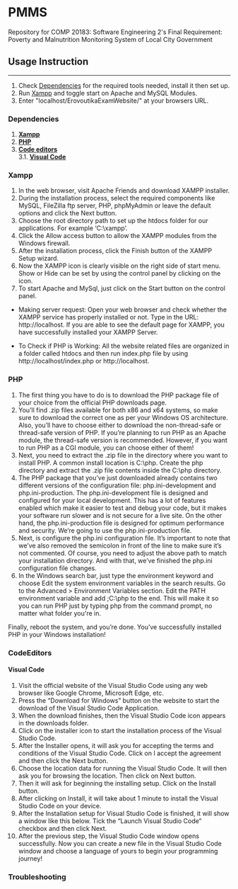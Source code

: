 # PMMS
Repository for COMP 20183: Software Engineering 2's Final Requirement: Poverty and Malnutrition Monitoring System of Local City Government

## Usage Instruction
--------------
1. Check [Dependencies](#dependencies) for the required tools needed, install it then set up.
2. Run [Xampp](#xampp) and toggle start on Apache and MySQL Modules. 
3. Enter "localhost/ErovoutikaExamWebsite/" at your browsers URL.

### Dependencies 
1. **[Xampp](#xampp)** <br>
2. **[PHP](#php)** <br>
3. **[Code editors](#codeEditors)** <br>
3.1. **[Visual Code](#visual-code)** <br>


### Xampp
1. In the web browser, visit Apache Friends and download XAMPP installer. 
2. During the installation process, select the required components like MySQL, FileZilla ftp server, PHP, phpMyAdmin or leave the default options and click the Next button. 
3. Choose the root directory path to set up the htdocs folder for our applications. For example ‘C:\xampp’.
4. Click the Allow access button to allow the XAMPP modules from the Windows firewall.
5. After the installation process, click the Finish button of the XAMPP Setup wizard.
6. Now the XAMPP icon is clearly visible on the right side of start menu. Show or Hide can be set by using the control panel by clicking on the icon.
7. To start Apache and MySql, just click on the Start button on the control panel. 

- Making server request: Open your web browser and check whether the XAMPP service has properly installed or not. Type in the URL: http://localhost. If you are able to see the default page for XAMPP, you have successfully installed your XAMPP Server.

- To Check if PHP is Working: All the website related files are organized in a folder called htdocs and then run index.php file by using http://localhost/index.php or http://localhost.

### PHP
1. The first thing you have to do is to download the PHP package file of your choice from the official PHP downloads page.
2. You’ll find .zip files available for both x86 and x64 systems, so make sure to download the correct one as per your Windows OS architecture. Also, you’ll have to choose either to download the non-thread-safe or thread-safe version of PHP. If you’re planning to run PHP as an Apache module, the thread-safe version is recommended. However, if you want to run PHP as a CGI module, you can choose either of them!
3. Next, you need to extract the .zip file in the directory where you want to install PHP. A common install location is C:\php. Create the php directory and extract the .zip file contents inside the C:\php directory.
4. The PHP package that you’ve just downloaded already contains two different versions of the configuration file: php.ini-development and php.ini-production. The php.ini-development file is designed and configured for your local development. This has a lot of features enabled which make it easier to test and debug your code, but it makes your software run slower and is not secure for a live site. On the other hand, the php.ini-production file is designed for optimum performance and security. We’re going to use the php.ini-production file.
5. Next, is configure the php.ini configuration file. It’s important to note that we’ve also removed the semicolon in front of the line to make sure it’s not commented. Of course, you need to adjust the above path to match your installation directory. And with that, we’ve finished the php.ini configuration file changes.
6. In the Windows search bar, just type the environment keyword and choose Edit the system environment variables in the search results. Go to the Advanced > Environment Variables section. Edit the PATH environment variable and add ;C:\php to the end. This will make it so you can run PHP just by typing php from the command prompt, no matter what folder you're in.

Finally, reboot the system, and you’re done. You’ve successfully installed PHP in your Windows installation!

### CodeEditors

#### Visual Code
1.  Visit the official website of the Visual Studio Code using any web browser like Google Chrome, Microsoft Edge, etc.
2. Press the “Download for Windows” button on the website to start the download of the Visual Studio Code Application.
3. When the download finishes, then the Visual Studio Code icon appears in the downloads folder.
4. Click on the installer icon to start the installation process of the Visual Studio Code.
5. After the Installer opens, it will ask you for accepting the terms and conditions of the Visual Studio Code. Click on I accept the agreement and then click the Next button.
6. Choose the location data for running the Visual Studio Code. It will then ask you for browsing the location. Then click on Next button.
7. Then it will ask for beginning the installing setup. Click on the Install button.
8. After clicking on Install, it will take about 1 minute to install the Visual Studio Code on your device.
9. After the Installation setup for Visual Studio Code is finished, it will show a window like this below. Tick the “Launch Visual Studio Code” checkbox and then click Next.
10. After the previous step, the Visual Studio Code window opens successfully. Now you can create a new file in the Visual Studio Code window and choose a language of yours to begin your programming journey!

### Troubleshooting

